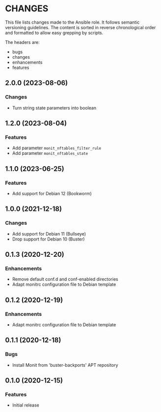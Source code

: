 # CHANGES

This file lists changes made to the Ansible role. It follows semantic versioning
guidelines. The content is sorted in reverse chronological order and formatted
to allow easy grepping by scripts.

The headers are:
- bugs
- changes
- enhancements
- features

## 2.0.0 (2023-08-06)

### Changes

- Turn string state parameters into boolean

## 1.2.0 (2023-08-04)

### Features

- Add parameter `monit_nftables_filter_rule`
- Add parameter `monit_nftables_state`

## 1.1.0 (2023-06-25)

### Features

- Add support for Debian 12 (Bookworm)

## 1.0.0 (2021-12-18)

### Changes

- Add support for Debian 11 (Bullseye)
- Drop support for Debian 10 (Buster)

## 0.1.3 (2020-12-20)

### Enhancements

- Remove default conf.d and conf-enabled directories
- Adapt monitrc configuration file to Debian template

## 0.1.2 (2020-12-19)

### Enhancements

- Adapt monitrc configuration file to Debian template

## 0.1.1 (2020-12-18)

### Bugs

- Install Monit from 'buster-backports' APT repository

## 0.1.0 (2020-12-15)

### Features

- Initial release
